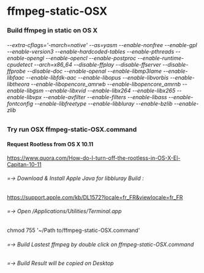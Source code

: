 # ffmpeg-static-OSX
### Build ffmpeg in static on OS X
###### --extra-cflags='-march=native' --as=yasm --enable-nonfree --enable-gpl --enable-version3 --enable-hardcoded-tables --enable-pthreads --enable-opengl --enable-opencl --enable-postproc --enable-runtime-cpudetect --arch=x86_64 --disable-ffplay --disable-ffserver --disable-ffprobe --disable-doc --enable-openal --enable-libmp3lame --enable-libfaac --enable-libfdk-aac --enable-libopus --enable-libvorbis --enable-libtheora --enable-libopencore_amrwb --enable-libopencore_amrnb --enable-libgsm --enable-libxvid --enable-libx264 --enable-libx265 --enable-libvpx --enable-avfilter --enable-filters --enable-libass --enable-fontconfig --enable-libfreetype --enable-libbluray --enable-bzlib --enable-zlib

### Try run OSX ffmpeg-static-OSX.command

#### Request Rootless from OS X 10.11
https://www.quora.com/How-do-I-turn-off-the-rootless-in-OS-X-El-Capitan-10-11

###### =-> Download & Install Apple Java for libbluray Build :
https://support.apple.com/kb/DL1572?locale=fr_FR&viewlocale=fr_FR

###### =-> Open /Applications/Utilities/Terminal.app
chmod 755 '~/Path to/ffmpeg-static-OSX.command'

###### =-> Build Lastest ffmpeg by double click on ffmpeg-static-OSX.command

###### =-> Build Result will be copied on Desktop
